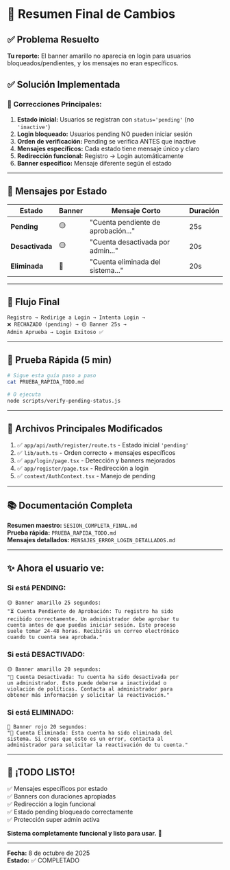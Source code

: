 # 🎯 Resumen Final de Cambios

## ✅ Problema Resuelto

**Tu reporte:** El banner amarillo no aparecía en login para usuarios bloqueados/pendientes, y los mensajes no eran específicos.

## ✅ Solución Implementada

### 🔧 Correcciones Principales:

1. **Estado inicial:** Usuarios se registran con `status='pending'` (no `'inactive'`)
2. **Login bloqueado:** Usuarios pending NO pueden iniciar sesión
3. **Orden de verificación:** Pending se verifica ANTES que inactive
4. **Mensajes específicos:** Cada estado tiene mensaje único y claro
5. **Redirección funcional:** Registro → Login automáticamente
6. **Banner específico:** Mensaje diferente según el estado

---

## 📝 Mensajes por Estado

| Estado | Banner | Mensaje Corto | Duración |
|--------|--------|---------------|----------|
| **Pending** | 🟡 | "Cuenta pendiente de aprobación..." | 25s |
| **Desactivada** | 🟡 | "Cuenta desactivada por admin..." | 20s |
| **Eliminada** | 🔴 | "Cuenta eliminada del sistema..." | 20s |

---

## 🎯 Flujo Final

```
Registro → Redirige a Login → Intenta Login → 
❌ RECHAZADO (pending) → 🟡 Banner 25s → 
Admin Aprueba → Login Exitoso ✅
```

---

## 🧪 Prueba Rápida (5 min)

```bash
# Sigue esta guía paso a paso
cat PRUEBA_RAPIDA_TODO.md

# O ejecuta
node scripts/verify-pending-status.js
```

---

## 📁 Archivos Principales Modificados

1. ✅ `app/api/auth/register/route.ts` - Estado inicial `'pending'`
2. ✅ `lib/auth.ts` - Orden correcto + mensajes específicos
3. ✅ `app/login/page.tsx` - Detección y banners mejorados
4. ✅ `app/register/page.tsx` - Redirección a login
5. ✅ `context/AuthContext.tsx` - Manejo de pending

---

## 📚 Documentación Completa

**Resumen maestro:** `SESION_COMPLETA_FINAL.md`  
**Prueba rápida:** `PRUEBA_RAPIDA_TODO.md`  
**Mensajes detallados:** `MENSAJES_ERROR_LOGIN_DETALLADOS.md`

---

## ✨ Ahora el usuario ve:

### Si está PENDING:
```
🟡 Banner amarillo 25 segundos:
"⏳ Cuenta Pendiente de Aprobación: Tu registro ha sido 
recibido correctamente. Un administrador debe aprobar tu 
cuenta antes de que puedas iniciar sesión. Este proceso 
suele tomar 24-48 horas. Recibirás un correo electrónico 
cuando tu cuenta sea aprobada."
```

### Si está DESACTIVADO:
```
🟡 Banner amarillo 20 segundos:
"🚫 Cuenta Desactivada: Tu cuenta ha sido desactivada por 
un administrador. Esto puede deberse a inactividad o 
violación de políticas. Contacta al administrador para 
obtener más información y solicitar la reactivación."
```

### Si está ELIMINADO:
```
🔴 Banner rojo 20 segundos:
"🚫 Cuenta Eliminada: Esta cuenta ha sido eliminada del 
sistema. Si crees que esto es un error, contacta al 
administrador para solicitar la reactivación de tu cuenta."
```

---

## 🎉 ¡TODO LISTO!

✅ Mensajes específicos por estado  
✅ Banners con duraciones apropiadas  
✅ Redirección a login funcional  
✅ Estado pending bloqueado correctamente  
✅ Protección super admin activa  

**Sistema completamente funcional y listo para usar.** 🚀

---

**Fecha:** 8 de octubre de 2025  
**Estado:** ✅ COMPLETADO

